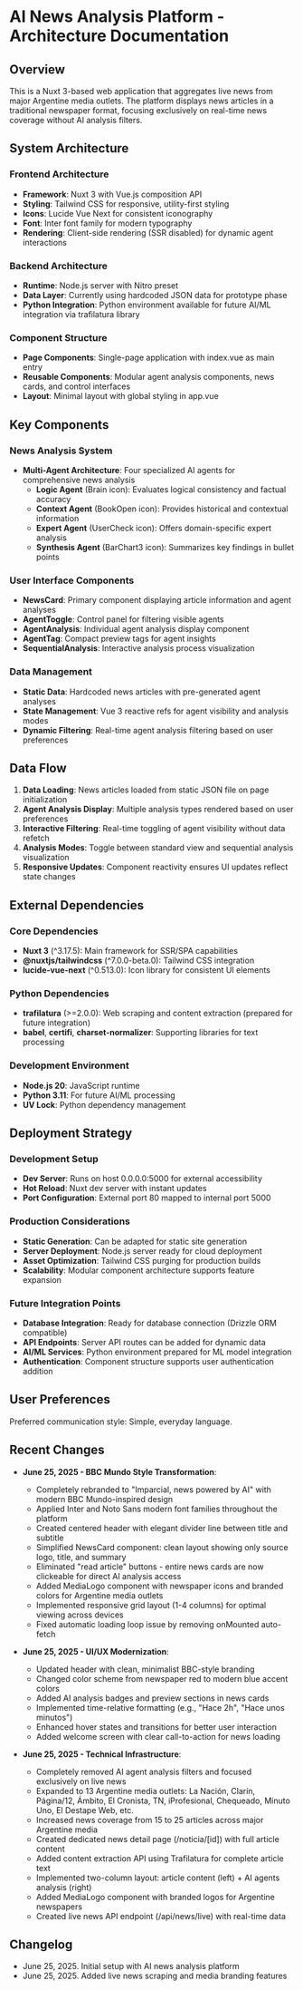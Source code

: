 # AI News Analysis Platform - Architecture Documentation

## Overview

This is a Nuxt 3-based web application that aggregates live news from major Argentine media outlets. The platform displays news articles in a traditional newspaper format, focusing exclusively on real-time news coverage without AI analysis filters.

## System Architecture

### Frontend Architecture
- **Framework**: Nuxt 3 with Vue.js composition API
- **Styling**: Tailwind CSS for responsive, utility-first styling
- **Icons**: Lucide Vue Next for consistent iconography
- **Font**: Inter font family for modern typography
- **Rendering**: Client-side rendering (SSR disabled) for dynamic agent interactions

### Backend Architecture
- **Runtime**: Node.js server with Nitro preset
- **Data Layer**: Currently using hardcoded JSON data for prototype phase
- **Python Integration**: Python environment available for future AI/ML integration via trafilatura library

### Component Structure
- **Page Components**: Single-page application with index.vue as main entry
- **Reusable Components**: Modular agent analysis components, news cards, and control interfaces
- **Layout**: Minimal layout with global styling in app.vue

## Key Components

### News Analysis System
- **Multi-Agent Architecture**: Four specialized AI agents for comprehensive news analysis
  - **Logic Agent** (Brain icon): Evaluates logical consistency and factual accuracy
  - **Context Agent** (BookOpen icon): Provides historical and contextual information
  - **Expert Agent** (UserCheck icon): Offers domain-specific expert analysis
  - **Synthesis Agent** (BarChart3 icon): Summarizes key findings in bullet points

### User Interface Components
- **NewsCard**: Primary component displaying article information and agent analyses
- **AgentToggle**: Control panel for filtering visible agents
- **AgentAnalysis**: Individual agent analysis display component
- **AgentTag**: Compact preview tags for agent insights
- **SequentialAnalysis**: Interactive analysis process visualization

### Data Management
- **Static Data**: Hardcoded news articles with pre-generated agent analyses
- **State Management**: Vue 3 reactive refs for agent visibility and analysis modes
- **Dynamic Filtering**: Real-time agent analysis filtering based on user preferences

## Data Flow

1. **Data Loading**: News articles loaded from static JSON file on page initialization
2. **Agent Analysis Display**: Multiple analysis types rendered based on user preferences
3. **Interactive Filtering**: Real-time toggling of agent visibility without data refetch
4. **Analysis Modes**: Toggle between standard view and sequential analysis visualization
5. **Responsive Updates**: Component reactivity ensures UI updates reflect state changes

## External Dependencies

### Core Dependencies
- **Nuxt 3** (^3.17.5): Main framework for SSR/SPA capabilities
- **@nuxtjs/tailwindcss** (^7.0.0-beta.0): Tailwind CSS integration
- **lucide-vue-next** (^0.513.0): Icon library for consistent UI elements

### Python Dependencies
- **trafilatura** (>=2.0.0): Web scraping and content extraction (prepared for future integration)
- **babel**, **certifi**, **charset-normalizer**: Supporting libraries for text processing

### Development Environment
- **Node.js 20**: JavaScript runtime
- **Python 3.11**: For future AI/ML processing
- **UV Lock**: Python dependency management

## Deployment Strategy

### Development Setup
- **Dev Server**: Runs on host 0.0.0.0:5000 for external accessibility
- **Hot Reload**: Nuxt dev server with instant updates
- **Port Configuration**: External port 80 mapped to internal port 5000

### Production Considerations
- **Static Generation**: Can be adapted for static site generation
- **Server Deployment**: Node.js server ready for cloud deployment
- **Asset Optimization**: Tailwind CSS purging for production builds
- **Scalability**: Modular component architecture supports feature expansion

### Future Integration Points
- **Database Integration**: Ready for database connection (Drizzle ORM compatible)
- **API Endpoints**: Server API routes can be added for dynamic data
- **AI/ML Services**: Python environment prepared for ML model integration
- **Authentication**: Component structure supports user authentication addition

## User Preferences

Preferred communication style: Simple, everyday language.

## Recent Changes

- **June 25, 2025 - BBC Mundo Style Transformation**:
  - Completely rebranded to "Imparcial, news powered by AI" with modern BBC Mundo-inspired design
  - Applied Inter and Noto Sans modern font families throughout the platform
  - Created centered header with elegant divider line between title and subtitle
  - Simplified NewsCard component: clean layout showing only source logo, title, and summary
  - Eliminated "read article" buttons - entire news cards are now clickeable for direct AI analysis access
  - Added MediaLogo component with newspaper icons and branded colors for Argentine media outlets
  - Implemented responsive grid layout (1-4 columns) for optimal viewing across devices
  - Fixed automatic loading loop issue by removing onMounted auto-fetch

- **June 25, 2025 - UI/UX Modernization**:
  - Updated header with clean, minimalist BBC-style branding
  - Changed color scheme from newspaper red to modern blue accent colors
  - Added AI analysis badges and preview sections in news cards
  - Implemented time-relative formatting (e.g., "Hace 2h", "Hace unos minutos")
  - Enhanced hover states and transitions for better user interaction
  - Added welcome screen with clear call-to-action for news loading

- **June 25, 2025 - Technical Infrastructure**:
  - Completely removed AI agent analysis filters and focused exclusively on live news
  - Expanded to 13 Argentine media outlets: La Nación, Clarín, Página/12, Ámbito, El Cronista, TN, iProfesional, Chequeado, Minuto Uno, El Destape Web, etc.
  - Increased news coverage from 15 to 25 articles across major Argentine media
  - Created dedicated news detail page (/noticia/[id]) with full article content
  - Added content extraction API using Trafilatura for complete article text
  - Implemented two-column layout: article content (left) + AI agents analysis (right)
  - Added MediaLogo component with branded logos for Argentine newspapers
  - Created live news API endpoint (/api/news/live) with real-time data

## Changelog

- June 25, 2025. Initial setup with AI news analysis platform
- June 25, 2025. Added live news scraping and media branding features